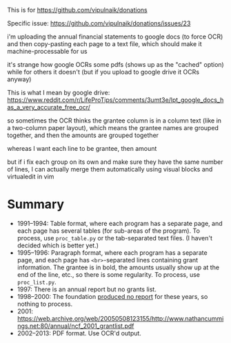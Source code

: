 This is for https://github.com/vipulnaik/donations

Specific issue: https://github.com/vipulnaik/donations/issues/23

i'm uploading the annual financial statements to google docs (to force OCR) and then copy-pasting each page to a text file, which should make it machine-processable for us

it's strange how google OCRs some pdfs (shows up as the "cached" option) while for others it doesn't (but if you upload to google drive it OCRs anyway)

This is what I mean by google drive: https://www.reddit.com/r/LifeProTips/comments/3umt3e/lpt_google_docs_has_a_very_accurate_free_ocr/

so sometimes the OCR thinks the grantee column is in a column text (like in a two-column paper layout), which means the grantee names are grouped together, and then the amounts are grouped together

whereas I want each line to be grantee, then amount

but if i fix each group on its own and make sure they have the same number of lines, I can actually merge them automatically using visual blocks and virtualedit in vim

# Summary

- 1991–1994: Table format, where each program has a separate page, and each
  page has several tables (for sub-areas of the program). To process, use
  `proc_table.py` or the tab-separated text files. (I haven't decided which is
  better yet.)
- 1995–1996: Paragraph format, where each program has a separate page, and each page
  has `<br>`-separated lines containing grant information. The grantee is in
  bold, the amounts usually show up at the end of the line, etc., so there is
  some regularity. To process, use `proc_list.py`.
- 1997: There is an annual report but no grants list.
- 1998–2000: The foundation [produced no report](https://web.archive.org/web/20100612122340/http://www.nathancummings.org:80/annual/index.html)
  for these years, so nothing to process.
- 2001: https://web.archive.org/web/20050508123155/http://www.nathancummings.net:80/annual/ncf_2001_grantlist.pdf
- 2002–2013: PDF format. Use OCR'd output.
